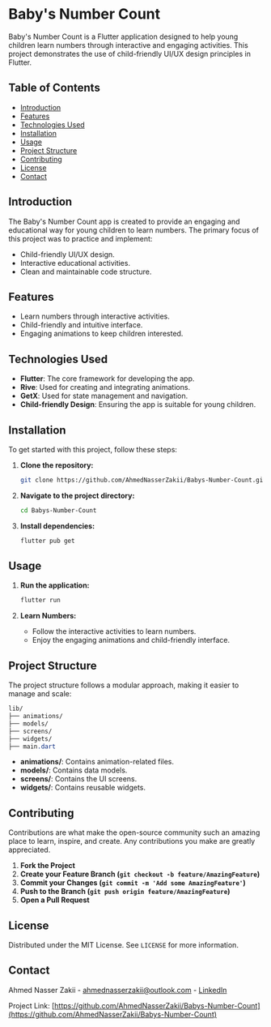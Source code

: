 
# Baby's Number Count

Baby's Number Count is a Flutter application designed to help young children learn numbers through interactive and engaging activities. This project demonstrates the use of child-friendly UI/UX design principles in Flutter.

## Table of Contents

- [Introduction](#introduction)
- [Features](#features)
- [Technologies Used](#technologies-used)
- [Installation](#installation)
- [Usage](#usage)
- [Project Structure](#project-structure)
- [Contributing](#contributing)
- [License](#license)
- [Contact](#contact)

## Introduction

The Baby's Number Count app is created to provide an engaging and educational way for young children to learn numbers. The primary focus of this project was to practice and implement:
- Child-friendly UI/UX design.
- Interactive educational activities.
- Clean and maintainable code structure.

## Features

- Learn numbers through interactive activities.
- Child-friendly and intuitive interface.
- Engaging animations to keep children interested.

## Technologies Used

- **Flutter**: The core framework for developing the app.
- **Rive**: Used for creating and integrating animations.
- **GetX**: Used for state management and navigation.
- **Child-friendly Design**: Ensuring the app is suitable for young children.

## Installation

To get started with this project, follow these steps:

1. **Clone the repository:**
   ```bash
   git clone https://github.com/AhmedNasserZakii/Babys-Number-Count.git
   ```

2. **Navigate to the project directory:**
   ```bash
   cd Babys-Number-Count
   ```

3. **Install dependencies:**
   ```bash
   flutter pub get
   ```

## Usage

1. **Run the application:**
   ```bash
   flutter run
   ```

2. **Learn Numbers:**
   - Follow the interactive activities to learn numbers.
   - Enjoy the engaging animations and child-friendly interface.

## Project Structure

The project structure follows a modular approach, making it easier to manage and scale:

```css
lib/
├── animations/
├── models/
├── screens/
├── widgets/
├── main.dart
```
- **animations/**: Contains animation-related files.
- **models/**: Contains data models.
- **screens/**: Contains the UI screens.
- **widgets/**: Contains reusable widgets.

## Contributing

Contributions are what make the open-source community such an amazing place to learn, inspire, and create. Any contributions you make are greatly appreciated.

1. **Fork the Project**
2. **Create your Feature Branch (`git checkout -b feature/AmazingFeature`)**
3. **Commit your Changes (`git commit -m 'Add some AmazingFeature'`)**
4. **Push to the Branch (`git push origin feature/AmazingFeature`)**
5. **Open a Pull Request**

## License

Distributed under the MIT License. See `LICENSE` for more information.

## Contact

Ahmed Nasser Zakii - ahmednasserzakii@outlook.com - [LinkedIn](https://linkedin.com/in/ahmednasserzakii)

Project Link: [https://github.com/AhmedNasserZakii/Babys-Number-Count](https://github.com/AhmedNasserZakii/Babys-Number-Count)
